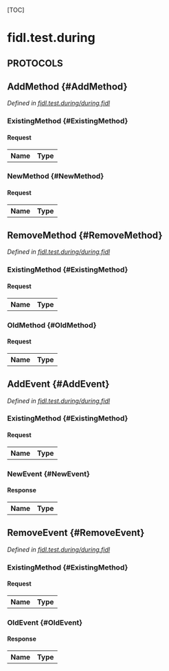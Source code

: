 [TOC]

# fidl.test.during


## **PROTOCOLS**

## AddMethod {#AddMethod}
*Defined in [fidl.test.during/during.fidl](https://fuchsia.googlesource.com/fuchsia/+/master/garnet/tests/fidl-changes/fidl/during.fidl#7)*


### ExistingMethod {#ExistingMethod}


#### Request
<table>
    <tr><th>Name</th><th>Type</th></tr>
    </table>



### NewMethod {#NewMethod}


#### Request
<table>
    <tr><th>Name</th><th>Type</th></tr>
    </table>



## RemoveMethod {#RemoveMethod}
*Defined in [fidl.test.during/during.fidl](https://fuchsia.googlesource.com/fuchsia/+/master/garnet/tests/fidl-changes/fidl/during.fidl#13)*


### ExistingMethod {#ExistingMethod}


#### Request
<table>
    <tr><th>Name</th><th>Type</th></tr>
    </table>



### OldMethod {#OldMethod}


#### Request
<table>
    <tr><th>Name</th><th>Type</th></tr>
    </table>



## AddEvent {#AddEvent}
*Defined in [fidl.test.during/during.fidl](https://fuchsia.googlesource.com/fuchsia/+/master/garnet/tests/fidl-changes/fidl/during.fidl#19)*


### ExistingMethod {#ExistingMethod}


#### Request
<table>
    <tr><th>Name</th><th>Type</th></tr>
    </table>



### NewEvent {#NewEvent}




#### Response
<table>
    <tr><th>Name</th><th>Type</th></tr>
    </table>

## RemoveEvent {#RemoveEvent}
*Defined in [fidl.test.during/during.fidl](https://fuchsia.googlesource.com/fuchsia/+/master/garnet/tests/fidl-changes/fidl/during.fidl#25)*


### ExistingMethod {#ExistingMethod}


#### Request
<table>
    <tr><th>Name</th><th>Type</th></tr>
    </table>



### OldEvent {#OldEvent}




#### Response
<table>
    <tr><th>Name</th><th>Type</th></tr>
    </table>















